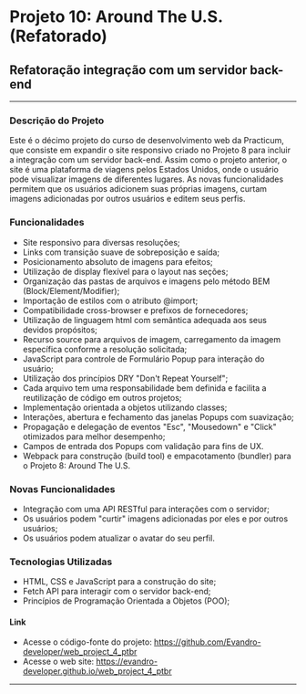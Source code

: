 # Projeto 10: Around The U.S. (Refatorado)

## Refatoração integração com um servidor back-end

---

### Descrição do Projeto

Este é o décimo projeto do curso de desenvolvimento web da Practicum, que consiste em expandir o site responsivo criado no Projeto 8 para incluir a integração com um servidor back-end. Assim como o projeto anterior, o site é uma plataforma de viagens pelos Estados Unidos, onde o usuário pode visualizar imagens de diferentes lugares. As novas funcionalidades permitem que os usuários adicionem suas próprias imagens, curtam imagens adicionadas por outros usuários e editem seus perfis.

### Funcionalidades

- Site responsivo para diversas resoluções;
- Links com transição suave de sobreposição e saída;
- Posicionamento absoluto de imagens para efeitos;
- Utilização de display flexível para o layout nas seções;
- Organização das pastas de arquivos e imagens pelo método BEM (Block/Element/Modifier);
- Importação de estilos com o atributo @import;
- Compatibilidade cross-browser e prefixos de fornecedores;
- Utilização de linguagem html com semântica adequada aos seus devidos propósitos;
- Recurso source para arquivos de imagem, carregamento da imagem específica conforme a resolução solicitada;
- JavaScript para controle de Formulário Popup para interação do usuário;
- Utilização dos princípios DRY "Don't Repeat Yourself";
- Cada arquivo tem uma responsabilidade bem definida e facilita a reutilização de código em outros projetos;
- Implementação orientada a objetos utilizando classes;
- Interações, abertura e fechamento das janelas Popups com suavização;
- Propagação e delegação de eventos "Esc", "Mousedown" e "Click" otimizados para melhor desempenho;
- Campos de entrada dos Popups com validação para fins de UX.
- Webpack para construção (build tool) e empacotamento (bundler) para o Projeto 8: Around The U.S.

### Novas Funcionalidades
- Integração com uma API RESTful para interações com o servidor;
- Os usuários podem "curtir" imagens adicionadas por eles e por outros usuários;
- Os usuários podem atualizar o avatar do seu perfil.

### Tecnologias Utilizadas
- HTML, CSS e JavaScript para a construção do site;
- Fetch API para interagir com o servidor back-end;
- Princípios de Programação Orientada a Objetos (POO);

#### Link

- Acesse o código-fonte do projeto: https://github.com/Evandro-developer/web_project_4_ptbr
- Acesse o web site: https://evandro-developer.github.io/web_project_4_ptbr

---
